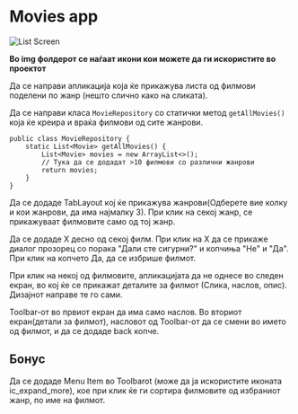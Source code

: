 # Movies app

![List Screen](https://files.slack.com/files-pri/TD4QRKYQG-FN3QCV2G4/screenshot_2019-09-07-14-51-31.png?pub_secret=f0809512df)

**Во img фолдерот се наѓаат икони кои можете да ги искористите во проектот**

Да се направи апликација која ќе прикажува листа од филмови поделени по жанр (нешто слично како на сликата).

Да се направи класа `MovieRepository` со статички метод `getAllMovies()` која ќе креира и враќа филмови од сите жанрови.

    public class MovieRepository {
        static List<Movie> getAllMovies() {
            List<Movie> movies = new ArrayList<>();
            // Тука да се додадат >10 филмови со различни жанрови
            return movies;
        }
    }

Да се додаде TabLayout кој ќе прикажува жанрови(Одберете вие колку и кои жанрови, да има најмалку 3). При клик на секој жанр, се прикажуваат филмовите само од тој жанр.

Да се додаде Х десно од секој филм. При клик на Х да се прикаже диалог прозорец со порака "Дали сте сигурни?" и копчиња "Не" и "Да". При клик на копчето Да, да се избрише филмот.

При клик на некој од филмовите, апликацијата да не однесе во следен екран, во кој ќе се прикажат деталите за филмот (Слика, наслов, опис). Дизајнот направе те го сами.

Toolbar-от во првиот екран да има само наслов. Во вториот екран(детали за филмот), насловот од Toolbar-от да се смени во името од филмот, и да се додаде back копче.

## Бонус

Да се додаде Menu Item во Toolbarot (може да ја искористите иконата ic_expand_more), кое при клик ќе ги сортира филмовите од избраниот жанр, по име на филмот.